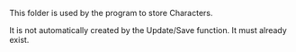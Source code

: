 This folder is used by the program to store Characters.

It is not automatically created by the Update/Save function. It must already exist.
